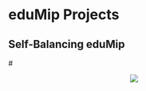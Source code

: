 # eduMip Projects

## Self-Balancing eduMip
#<div align="center">
![](https://media.giphy.com/media/UQOlCjghA10eAPgqOg/giphy.gif)
</div>
